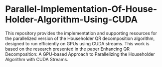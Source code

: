 # Parallel-Implementation-Of-House-Holder-Algorithm-Using-CUDA
This repository provides the implementation and supporting resources for the parallelized version of the Householder QR decomposition algorithm, designed to run efficiently on GPUs using CUDA streams. This work is based on the research presented in the paper Enhancing QR Decomposition: A GPU-based Approach to Parallelizing the Householder Algorithm with CUDA Streams.

